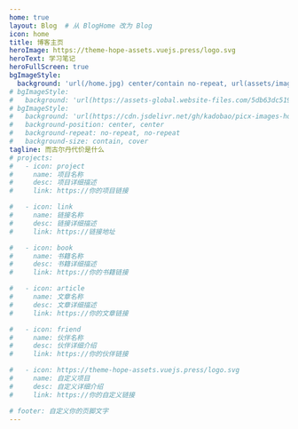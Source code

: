 ```yaml
---
home: true
layout: Blog  # 从 BlogHome 改为 Blog
icon: home
title: 博客主页
heroImage: https://theme-hope-assets.vuejs.press/logo.svg
heroText: 学习笔记
heroFullScreen: true
bgImageStyle:
  background: 'url(/home.jpg) center/contain no-repeat, url(assets/images/cover2.jpg) center/cover no-repeat'
# bgImageStyle:
#   background: 'url(https://assets-global.website-files.com/5db63dc519de55e028ef4816/5f2ded0348b56d016fbdeece_%E5%91%A8%E9%BA%9F%E5%98%89%20-%203.jpg) center/contain no-repeat, url(assets/images/cover2.jpg) center/cover no-repeat'
# bgImageStyle:
#   background: 'url(https://cdn.jsdelivr.net/gh/kadobao/picx-images-hosting@master/20240827/image.b8u4nihky.jpg), url(https://cdn.jsdelivr.net/gh/kadobao/picx-images-hosting@master/20240827/image.7sn5b5926q.jpg)'
#   background-position: center, center
#   background-repeat: no-repeat, no-repeat
#   background-size: contain, cover
tagline: 而古尔丹代价是什么
# projects:
#   - icon: project
#     name: 项目名称
#     desc: 项目详细描述
#     link: https://你的项目链接

#   - icon: link
#     name: 链接名称
#     desc: 链接详细描述
#     link: https://链接地址

#   - icon: book
#     name: 书籍名称
#     desc: 书籍详细描述
#     link: https://你的书籍链接

#   - icon: article
#     name: 文章名称
#     desc: 文章详细描述
#     link: https://你的文章链接

#   - icon: friend
#     name: 伙伴名称
#     desc: 伙伴详细介绍
#     link: https://你的伙伴链接

#   - icon: https://theme-hope-assets.vuejs.press/logo.svg
#     name: 自定义项目
#     desc: 自定义详细介绍
#     link: https://你的自定义链接

# footer: 自定义你的页脚文字
---
```

<!-- 
这是一个博客主页的案例。

要使用此布局，你应该在页面前端设置 `layout: BlogHome` 和 `home: true`。

相关配置文档请见 [博客主页](https://theme-hope.vuejs.press/zh/guide/blog/home.html)。 -->
